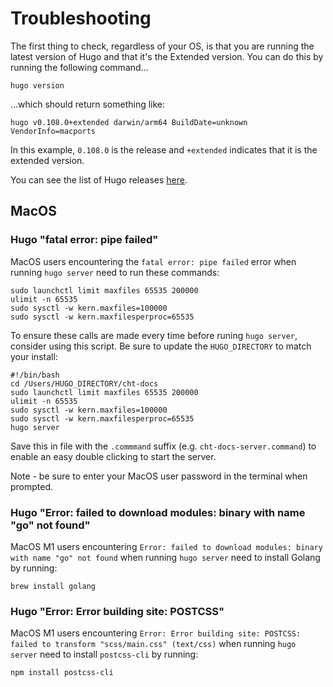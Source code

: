 # Troubleshooting 

The first thing to check, regardless of your OS, is that you are running the latest version of Hugo and that it's the Extended version. You can do this by running the following command...

```shell
hugo version
```  

...which should return something like:


```shell
hugo v0.108.0+extended darwin/arm64 BuildDate=unknown VendorInfo=macports
```

In this example, `0.108.0` is the release and `+extended` indicates that it is the extended version.

You can see the list of Hugo releases [here](https://github.com/gohugoio/hugo/releases). 


## MacOS 

### Hugo "fatal error: pipe failed" 
MacOS users encountering the `fatal error: pipe failed` error when running `hugo server` need to run these commands:

```shell
sudo launchctl limit maxfiles 65535 200000
ulimit -n 65535
sudo sysctl -w kern.maxfiles=100000
sudo sysctl -w kern.maxfilesperproc=65535
```

To ensure these calls are made every time before runing `hugo server`, consider using this script. Be sure to update the `HUGO_DIRECTORY` to match your install:

```shell
#!/bin/bash
cd /Users/HUGO_DIRECTORY/cht-docs
sudo launchctl limit maxfiles 65535 200000
ulimit -n 65535
sudo sysctl -w kern.maxfiles=100000
sudo sysctl -w kern.maxfilesperproc=65535
hugo server
```

Save this in file with the `.commmand` suffix (e.g. `cht-docs-server.command`) to enable an easy double clicking to start the server.

Note - be sure to enter your MacOS user password in the terminal when prompted. 

### Hugo "Error: failed to download modules: binary with name "go" not found" 
MacOS M1 users encountering `Error: failed to download modules: binary with name "go" not found` when running `hugo server` need to install Golang by running:

```shell
brew install golang
```

### Hugo "Error: Error building site: POSTCSS"
MacOS M1 users encountering `Error: Error building site: POSTCSS: failed to transform "scss/main.css" (text/css)` when running `hugo server` need to install `postcss-cli` by running:

```shell
npm install postcss-cli
```